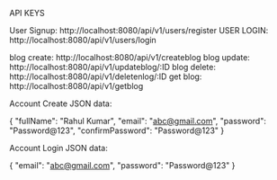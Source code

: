 API KEYS

User Signup: http://localhost:8080/api/v1/users/register
USER LOGIN: http://localhost:8080/api/v1/users/login

blog create: http://localhost:8080/api/v1/createblog
blog update: http://localhost:8080/api/v1/updateblog/:ID
blog delete: http://localhost:8080/api/v1/deletenlog/:ID
get blog: http://localhost:8080/api/v1/getblog


Account Create JSON data:

{
    "fullName": "Rahul Kumar",
    "email": "abc@gmail.com",
    "password": "Password@123",
    "confirmPassword": "Password@123"
}

Account Login JSON data:

{
    "email": "abc@gmail.com",
  "password": "Password@123"
}